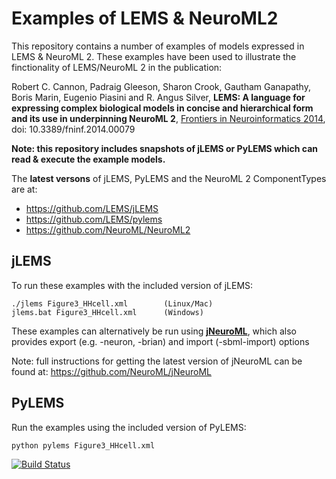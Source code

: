 Examples of LEMS & NeuroML2
===========================

This repository contains a number of examples of models expressed in LEMS & NeuroML 2. These examples have been used to illustrate the finctionality of LEMS/NeuroML 2 in the publication:

Robert C. Cannon, Padraig Gleeson, Sharon Crook, Gautham Ganapathy, Boris Marin, Eugenio Piasini and R. Angus Silver, **LEMS: A language for expressing complex biological models in concise and hierarchical form and its use in underpinning NeuroML 2**, [Frontiers in Neuroinformatics 2014](http://journal.frontiersin.org/Journal/10.3389/fninf.2014.00079/abstract), doi: 10.3389/fninf.2014.00079

**Note: this repository includes snapshots of jLEMS or PyLEMS which can read & execute the example models.**

The **latest versons** of jLEMS, PyLEMS and the NeuroML 2 ComponentTypes are at:
* https://github.com/LEMS/jLEMS
* https://github.com/LEMS/pylems
* https://github.com/NeuroML/NeuroML2

jLEMS
-----

To run these examples with the included version of jLEMS:

    ./jlems Figure3_HHcell.xml        (Linux/Mac)
    jlems.bat Figure3_HHcell.xml      (Windows)

These examples can alternatively be run using **[jNeuroML](https://github.com/NeuroML/jNeuroML)**, which also provides export (e.g. -neuron, -brian) and import (-sbml-import) options

Note: full instructions for getting the latest version of jNeuroML can be found at: 
https://github.com/NeuroML/jNeuroML


PyLEMS
------

Run the examples using the included version of PyLEMS:

    python pylems Figure3_HHcell.xml
    
[![Build Status](https://travis-ci.org/NeuroML/NML2_LEMS_Examples.svg?branch=master)](https://travis-ci.org/NeuroML/NML2_LEMS_Examples)


